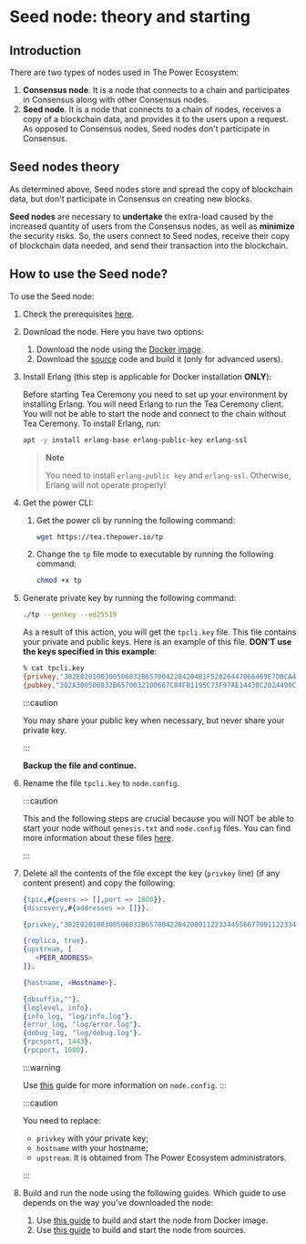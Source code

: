 # Seed node: theory and starting


## Introduction

There are two types of nodes used in The Power Ecosystem:

1. **Consensus node**. It is a node that connects to a chain and participates in Consensus along with other Consensus nodes.
2. **Seed node**. It is a node that connects to a chain of nodes, receives a copy of a blockchain data, and provides it to the users upon a request. As opposed to Consensus nodes, Seed nodes don't participate in Consensus.

## Seed nodes theory

As determined above, Seed nodes store and spread the copy of blockchain data, but don't participate in Consensus on creating new blocks.

**Seed nodes** are necessary to **undertake** the extra-load caused by the increased quantity of users from the Consensus nodes, as well as **minimize** the security risks. So, the users connect to Seed nodes, receive their copy of blockchain data needed, and send their transaction into the blockchain.

## How to use the Seed node?

To use the Seed node:

1. Check the prerequisites [here](./01-prerequisites.md).
2. Download the node. Here you have two options:

   1. Download the node using the [Docker image](https://hub.docker.com/r/thepowerio/tpnode).
   2. Download the [source](../../Maintain/build-and-start-a-node/06-startingTpNode_source.md#downloading-and-building-the-node) code and build it (only for advanced users).

3. Install Erlang (this step is applicable for Docker installation **ONLY**):

   Before starting Tea Ceremony you need to set up your environment by installing Erlang. You will need Erlang to run the Tea Ceremony client. You will not be able to start the node and connect to the chain without Tea Ceremony. To install Erlang, run:

   ```bash
   apt -y install erlang-base erlang-public-key erlang-ssl
   ```

   > **Note**
   >
   > You need to install `erlang-public key` and `erlang-ssl`. Otherwise, Erlang will not operate properly!

4. Get the power CLI:

   1. Get the power cli by running the following command:

      ```bash
      wget https://tea.thepower.io/tp
      ```
      
   2. Change the `tp` file mode to executable by running the following command:

      ```bash
      chmod +x tp
      ```
      
5. Generate private key by running the following command:

   ```bash
   ./tp --genkey --ed25519
   ```
   
   As a result of this action, you will get the `tpcli.key` file. This file contains your private and public keys. Here is an example of this file. **DON'T use the keys specified in this example**:

   ```bash
   % cat tpcli.key
   {privkey,"302E020100300506032B6570042204204B1F52826447066469E7DBCA4E95CB0A03A2998D268C27885364D4AD7B7B0A8E"}.
   {pubkey,"302A300506032B6570032100667C84FB1195C73F97AE14430C2024490C0EA6490F6EC0C1DE3FAEB4B6B32251"}.
   ```

   :::caution

   You may share your public key when necessary, but never share your private key.

   :::

   **Backup the file and continue.**

8. Rename the file `tpcli.key` to `node.config`.


   :::caution

   This and the following steps are crucial because you will NOT be able to start your node without `genesis.txt` and `node.config` files. You can find more information about these files [here](https://doc.thepower.io/docs/Maintain/build-and-start-a-node/tpNodeConfiguration).

   :::

7. Delete all the contents of the file except the key (`privkey` line) (if any content present) and copy the following:

      ```erlang
      {tpic,#{peers => [],port => 1800}}.
      {discovery,#{addresses => []}}.

      {privkey,"302E020100300506032B6570042204200011223344556677001122334455667700112233445566770011223344556677"}.

      {replica, true}.
      {upstream, [
         <PEER_ADDRESS>
      ]}.

      {hostname, <Hostname>}.

      {dbsuffix,""}.
      {loglevel, info}.
      {info_log, "log/info.log"}.
      {error_log, "log/error.log"}.
      {debug_log, "log/debug.log"}.
      {rpcsport, 1443}.
      {rpcport, 1080}.
      ```
      
      :::warning

      Use [this](./02-tpNodeConfiguration.md#nodeconfig-example) guide for more information on `node.config`.
      :::

      :::caution

      You need to replace:

      - `privkey` with your private key; 
      - `hostname` with your hostname;
      - `upstream`. It is obtained from The Power Ecosystem administrators.

      :::
   

7. Build and run the node using the following guides. Which guide to use depends on the way you've downloaded the node:

   1. Use [this guide](../../Community/phase-1/02-download-build-run-docker.md) to build and start the node from Docker image.
   2. Use [this guide](../../Community/phase-1/03-download-build-run-source.md) to build and start the node from sources.

